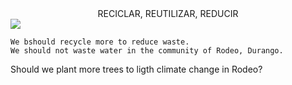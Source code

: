 <!DOCTYPEE html>
<html>

<head><center>RECICLAR, REUTILIZAR, REDUCIR</center></head>
<body>
<img src="![Uploading image.png…]()">

	We bshould recycle more to reduce waste.
	We should not waste water in the community of Rodeo, Durango.
 Should we plant more trees to ligth climate change in Rodeo?
</body>
</html>
